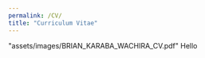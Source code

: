 ```yaml
---
permalink: /CV/
title: "Curriculum Vitae"
---
```

"assets/images/BRIAN_KARABA_WACHIRA_CV.pdf"
Hello

